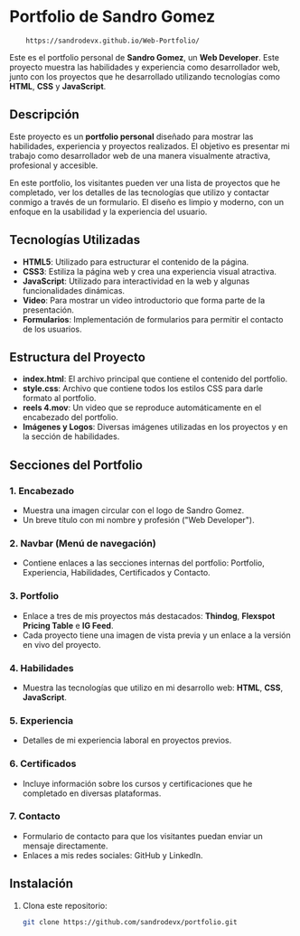 
# Portfolio de Sandro Gomez

        https://sandrodevx.github.io/Web-Portfolio/

        
Este es el portfolio personal de **Sandro Gomez**, un **Web Developer**. Este proyecto muestra las habilidades y experiencia como desarrollador web, junto con los proyectos que he desarrollado utilizando tecnologías como **HTML**, **CSS** y **JavaScript**.

## Descripción

Este proyecto es un **portfolio personal** diseñado para mostrar las habilidades, experiencia y proyectos realizados. El objetivo es presentar mi trabajo como desarrollador web de una manera visualmente atractiva, profesional y accesible.

En este portfolio, los visitantes pueden ver una lista de proyectos que he completado, ver los detalles de las tecnologías que utilizo y contactar conmigo a través de un formulario. El diseño es limpio y moderno, con un enfoque en la usabilidad y la experiencia del usuario.

## Tecnologías Utilizadas

- **HTML5**: Utilizado para estructurar el contenido de la página.
- **CSS3**: Estiliza la página web y crea una experiencia visual atractiva.
- **JavaScript**: Utilizado para interactividad en la web y algunas funcionalidades dinámicas.
- **Video**: Para mostrar un video introductorio que forma parte de la presentación.
- **Formularios**: Implementación de formularios para permitir el contacto de los usuarios.

## Estructura del Proyecto

- **index.html**: El archivo principal que contiene el contenido del portfolio.
- **style.css**: Archivo que contiene todos los estilos CSS para darle formato al portfolio.
- **reels 4.mov**: Un video que se reproduce automáticamente en el encabezado del portfolio.
- **Imágenes y Logos**: Diversas imágenes utilizadas en los proyectos y en la sección de habilidades.

## Secciones del Portfolio

### 1. **Encabezado**
   - Muestra una imagen circular con el logo de Sandro Gomez.
   - Un breve título con mi nombre y profesión ("Web Developer").
  

### 2. **Navbar (Menú de navegación)**
   - Contiene enlaces a las secciones internas del portfolio: Portfolio, Experiencia, Habilidades, Certificados y Contacto.

### 3. **Portfolio**
   - Enlace a tres de mis proyectos más destacados: **Thindog**, **Flexspot Pricing Table** e **IG Feed**.
   - Cada proyecto tiene una imagen de vista previa y un enlace a la versión en vivo del proyecto.

### 4. **Habilidades**
   - Muestra las tecnologías que utilizo en mi desarrollo web: **HTML**, **CSS**, **JavaScript**.

### 5. **Experiencia**
   - Detalles de mi experiencia laboral en proyectos previos.

### 6. **Certificados**
   - Incluye información sobre los cursos y certificaciones que he completado en diversas plataformas.

### 7. **Contacto**
   - Formulario de contacto para que los visitantes puedan enviar un mensaje directamente.
   - Enlaces a mis redes sociales: GitHub y LinkedIn.

## Instalación

1. Clona este repositorio:
   ```bash
   git clone https://github.com/sandrodevx/portfolio.git